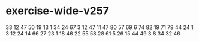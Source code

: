 # exercise-wide-v257
33
12
47
50
19
13
1
34
24
67
3
12
47
11
47
80
57
69
6
74
82
19
71
79
44
24
1
3
12
24
14
66
27
23
1
18
46
22
55
58
28
61
5
26
15
44
49
3
8
34
32
46
